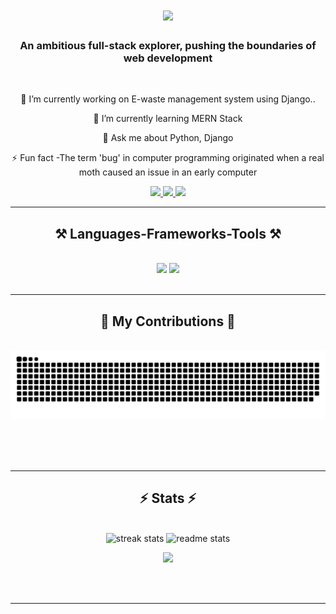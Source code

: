 <h1 align="center">
    <img src="https://readme-typing-svg.herokuapp.com/?font=Righteous&size=35&center=true&vCenter=true&width=500&height=70&duration=4000&lines=Hi+There!+👋;+I'm+Shreevarsha+Gopal!;" />
</h1>

<h3 align="center">An ambitious full-stack explorer, pushing the boundaries of web development </h3>

<br/>

<div align="center">
 
 🔭 I’m currently working on E-waste management system using Django..
 
 🌱 I’m currently learning MERN Stack

💬 Ask me about Python, Django

⚡ Fun fact -The term 'bug' in computer programming originated when a real moth caused an issue in an early computer

 </div>
 
<div align="center"> 
  <a href="shreevarsha:shreevarshagopal@gmail.com">
    <img src="https://img.shields.io/badge/Gmail-333333?style=for-the-badge&logo=gmail&logoColor=red" />
  </a>
  <a href="https://www.linkedin.com/in/shreevarsha-gopal-26a84821b/" target="_blank">
    <img src="https://img.shields.io/badge/LinkedIn-0077B5?style=for-the-badge&logo=linkedin&logoColor=white" target="_blank" />
  </a>
  <a href="" target="_blank">
     <img src="https://img.shields.io/badge/Portfolio-FF5722?style=for-the-badge&logo=todoist&logoColor=white" target="_blank" /> <!-- sqlite, safari, google-chrome are other good icon options -->
  </a>
</div>

 <hr/>
 
<h2 align="center">⚒️ Languages-Frameworks-Tools ⚒️</h2>
<br/>
<div align="center">
    <img src="https://skillicons.dev/icons?i=react,html,css,vscode,github" />
    <img src="https://skillicons.dev/icons?i=nodejs,python,javascript,mongodb,django " /><br>
</div>

<br/>
<hr/>

<div align="center">
  <h2>🐍 My Contributions 🐍</h2>
  <br>
  <img alt="snake eating my contributions" src="https://raw.githubusercontent.com/salesp07/salesp07/output/github-contribution-grid-snake.svg" />
  
  <br/><br/><br/>
</div>

<hr/>

<h2 align="center">⚡ Stats ⚡</h2>
<br>
<div align=center>
  <img width=390 src="https://github-readme-streak-stats-salesp07.vercel.app/?user=shreevarshagopal&count_private=true&theme=react&border_radius=10" alt="streak stats"/>
  <img width=390 src="https://github-readme-stats-salesp07.vercel.app/api?username=shreevarshagopal&count_private=true&show_icons=true&theme=react&rank_icon=github&border_radius=10" alt="readme stats" />
    
  <br/>
 
![](https://github-readme-stats.vercel.app/api/top-langs/?username=shreevarshagopal&theme=radical&hide_border=false&include_all_commits=true&count_private=true&layout=compact)


</div>

<br/><br/>

<hr/>

<br/>
